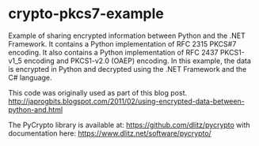 crypto-pkcs7-example
====================

Example of sharing encrypted information between Python and the .NET Framework. It contains a Python implementation of RFC 2315 PKCS#7 encoding. It also contains a Python implementation of RFC 2437 PKCS1-v1_5 encoding and PKCS1-v2.0 (OAEP) encoding. In this example, the data is encrypted in Python and decrypted using the .NET Framework and the C# language.

This code was originally used as part of this blog post.
http://japrogbits.blogspot.com/2011/02/using-encrypted-data-between-python-and.html

The PyCrypto library is available at:
https://github.com/dlitz/pycrypto
with documentation here:
https://www.dlitz.net/software/pycrypto/


